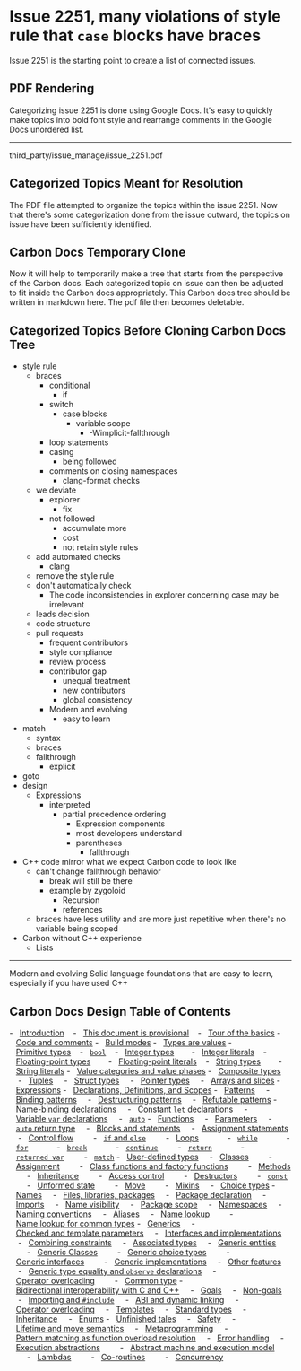 # Issue 2251, many violations of style rule that `case` blocks have braces 
Issue 2251 is the starting point to create a list of connected issues.
## PDF Rendering
Categorizing issue 2251 is done using Google Docs.
It's easy to quickly make topics into bold font style
and rearrange comments in the Google Docs unordered list.
_____
third_party/issue_manage/issue_2251.pdf

## Categorized Topics Meant for Resolution
The PDF file attempted to organize the topics within
the issue 2251.
Now that there's some categorization done
from the issue outward,
the topics on issue have been sufficiently identified.
## Carbon Docs Temporary Clone 
Now it will help to temporarily make 
a tree that starts from the perspective of
the Carbon docs.
Each categorized topic on issue can then
be adjusted to fit inside the
Carbon docs appropriately.
This Carbon docs tree should be written in
markdown here.
The pdf file then becomes deletable.
## Categorized Topics Before Cloning Carbon Docs Tree
- style rule
  - braces
    - conditional
      - if
    - switch
      - case blocks
        - variable scope
          - -Wimplicit-fallthrough
    - loop statements
    - casing
      - being followed
    - comments on closing namespaces
      - clang-format checks
  - we deviate
    - explorer
      - fix
    - not followed
      - accumulate more
      - cost
      - not retain style rules
  - add automated checks
    - clang
  - remove the style rule
  - don't automatically check
    - The code inconsistencies in explorer concerning case may be
irrelevant
  - leads decision
  - code structure
  - pull requests
    - frequent contributors
    - style compliance
    - review process
    - contributor gap
      - unequal treatment
      - new contributors
      - global consistency
    - Modern and evolving
      - easy to learn
- match
  - syntax
  - braces
  - fallthrough
    - explicit
- goto
- design
  - Expressions
    - interpreted
      - partial precedence ordering
        - Expression components
        - most developers understand
        - parentheses
          - fallthrough
- C++ code mirror what we expect Carbon code to look like
  - can't change fallthrough behavior
    - break will still be there
    - example by zygoloid
       - Recursion
       - references
  - braces have less utility and are more just repetitive when there's no variable
being scoped
- Carbon without C++ experience
  - Lists
____
Modern and evolving
Solid language foundations that are easy to learn, especially if you have used C++
## Carbon Docs Design Table of Contents
-   [Introduction](#introduction) 
    -   [This document is provisional](#this-document-is-provisional) 
    -   [Tour of the basics](#tour-of-the-basics) 
-   [Code and comments](#code-and-comments) 
-   [Build modes](#build-modes) 
-   [Types are values](#types-are-values) 
-   [Primitive types](#primitive-types) 
    -   [`bool`](#bool) 
    -   [Integer types](#integer-types) 
        -   [Integer literals](#integer-literals) 
    -   [Floating-point types](#floating-point-types) 
        -   [Floating-point literals](#floating-point-literals) 
    -   [String types](#string-types) 
        -   [String literals](#string-literals) 
 -   [Value categories and value phases](#value-categories-and-value-phases) 
 -   [Composite types](#composite-types) 
     -   [Tuples](#tuples) 
     -   [Struct types](#struct-types) 
     -   [Pointer types](#pointer-types) 
     -   [Arrays and slices](#arrays-and-slices) 
 -   [Expressions](#expressions) 
 -   [Declarations, Definitions, and Scopes](#declarations-definitions-and-scopes) 
 -   [Patterns](#patterns) 
     -   [Binding patterns](#binding-patterns) 
     -   [Destructuring patterns](#destructuring-patterns) 
     -   [Refutable patterns](#refutable-patterns) 
 -   [Name-binding declarations](#name-binding-declarations) 
     -   [Constant `let` declarations](#constant-let-declarations) 
     -   [Variable `var` declarations](#variable-var-declarations) 
     -   [`auto`](#auto) 
 -   [Functions](#functions) 
     -   [Parameters](#parameters) 
     -   [`auto` return type](#auto-return-type) 
     -   [Blocks and statements](#blocks-and-statements) 
     -   [Assignment statements](#assignment-statements) 
     -   [Control flow](#control-flow) 
         -   [`if` and `else`](#if-and-else) 
         -   [Loops](#loops) 
             -   [`while`](#while) 
             -   [`for`](#for) 
             -   [`break`](#break) 
             -   [`continue`](#continue) 
         -   [`return`](#return) 
             -   [`returned var`](#returned-var) 
         -   [`match`](#match) 
 -   [User-defined types](#user-defined-types) 
     -   [Classes](#classes) 
         -   [Assignment](#assignment) 
         -   [Class functions and factory functions](#class-functions-and-factory-functions) 
         -   [Methods](#methods) 
         -   [Inheritance](#inheritance) 
         -   [Access control](#access-control) 
         -   [Destructors](#destructors) 
         -   [`const`](#const) 
         -   [Unformed state](#unformed-state) 
         -   [Move](#move) 
         -   [Mixins](#mixins) 
     -   [Choice types](#choice-types) 
 -   [Names](#names) 
     -   [Files, libraries, packages](#files-libraries-packages) 
     -   [Package declaration](#package-declaration) 
     -   [Imports](#imports) 
     -   [Name visibility](#name-visibility) 
     -   [Package scope](#package-scope) 
     -   [Namespaces](#namespaces) 
     -   [Naming conventions](#naming-conventions) 
     -   [Aliases](#aliases) 
     -   [Name lookup](#name-lookup) 
         -   [Name lookup for common types](#name-lookup-for-common-types) 
 -   [Generics](#generics) 
     -   [Checked and template parameters](#checked-and-template-parameters) 
     -   [Interfaces and implementations](#interfaces-and-implementations) 
     -   [Combining constraints](#combining-constraints) 
     -   [Associated types](#associated-types) 
     -   [Generic entities](#generic-entities) 
         -   [Generic Classes](#generic-classes) 
         -   [Generic choice types](#generic-choice-types) 
         -   [Generic interfaces](#generic-interfaces) 
         -   [Generic implementations](#generic-implementations) 
     -   [Other features](#other-features) 
     -   [Generic type equality and `observe` declarations](#generic-type-equality-and-observe-declarations) 
     -   [Operator overloading](#operator-overloading) 
         -   [Common type](#common-type) 
 -   [Bidirectional interoperability with C and C++](#bidirectional-interoperability-with-c-and-c) 
     -   [Goals](#goals) 
     -   [Non-goals](#non-goals) 
     -   [Importing and `#include`](#importing-and-include) 
     -   [ABI and dynamic linking](#abi-and-dynamic-linking) 
     -   [Operator overloading](#operator-overloading-1) 
     -   [Templates](#templates) 
     -   [Standard types](#standard-types) 
     -   [Inheritance](#inheritance-1) 
     -   [Enums](#enums) 
 -   [Unfinished tales](#unfinished-tales) 
     -   [Safety](#safety) 
     -   [Lifetime and move semantics](#lifetime-and-move-semantics) 
     -   [Metaprogramming](#metaprogramming) 
     -   [Pattern matching as function overload resolution](#pattern-matching-as-function-overload-resolution) 
     -   [Error handling](#error-handling) 
     -   [Execution abstractions](#execution-abstractions) 
         -   [Abstract machine and execution model](#abstract-machine-and-execution-model) 
         -   [Lambdas](#lambdas) 
         -   [Co-routines](#co-routines) 
         -   [Concurrency](#concurrency)


